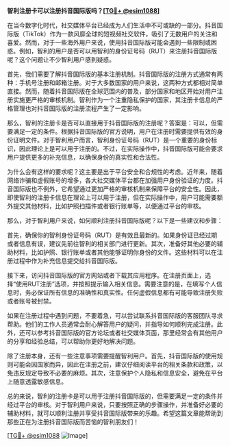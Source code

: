 **智利注册卡可以注册抖音国际版吗？[[TG💪+ @esim1088](https://t.me/s/esim1088)]**

在当今数字化时代，社交媒体平台已经成为人们生活中不可或缺的一部分。抖音国际版（TikTok）作为一款风靡全球的短视频社交软件，吸引了无数用户的关注和喜爱。然而，对于一些海外用户来说，使用抖音国际版可能会遇到一些限制或困惑。例如，智利的用户是否可以用智利的身份证号码（RUT）来注册抖音国际版呢？这个问题让不少智利用户感到疑惑。

首先，我们需要了解抖音国际版的基本注册机制。抖音国际版的注册方式通常有两种：手机号注册和邮箱注册。对于大多数国家的用户来说，这两种方式都相对简单直接。然而，随着抖音国际版在全球范围内的普及，部分国家和地区开始对用户注册实施更严格的审核机制。智利作为一个注重隐私保护的国家，其注册卡信息的严格管理也对抖音国际版的注册流程产生了一定影响。

那么，智利的注册卡是否可以直接用于抖音国际版的注册呢？答案是：可以，但需要满足一定的条件。根据抖音国际版的官方说明，用户在注册时需要提供有效的身份证明文件。对于智利用户而言，智利身份证号码（RUT）是一个重要的身份标识，因此理论上是可以用于注册的。不过，在实际操作中，抖音国际版可能会要求用户提供更多的补充信息，以确保身份的真实性和合法性。

为什么会有这样的要求呢？这主要是出于平台安全和合规性的考虑。近年来，随着网络诈骗和虚假账号的增多，各大社交媒体平台都在加强用户身份验证的力度。抖音国际版也不例外，它希望通过更加严格的审核机制来保障平台的安全性。因此，即使智利的注册卡信息在理论上可以用于注册，但在实际操作中，用户可能需要额外提交其他材料，比如护照扫描件或者银行账单等，以便通过平台的审核。

那么，对于智利用户来说，如何顺利注册抖音国际版呢？以下是一些建议和步骤：

首先，确保你的智利身份证号码（RUT）是有效且最新的。如果身份证已经过期或者信息有误，建议先前往智利的相关部门进行更新。其次，准备好其他必要的辅助材料，比如护照、银行账单或者其他能够证明你身份的文件。这些材料可以在注册过程中作为补充信息提交给抖音国际版。

接下来，访问抖音国际版的官方网站或者下载其应用程序。在注册页面上，选择“使用RUT注册”选项，并按照提示输入相关信息。需要注意的是，在填写个人信息时，务必保证所有信息的准确性和真实性。任何虚假信息都有可能导致注册失败或者账号被封禁。

如果在注册过程中遇到问题，不要着急，可以尝试联系抖音国际版的客服团队寻求帮助。他们的工作人员通常会耐心解答用户的疑问，并指导如何顺利完成注册。此外，还可以参考抖音国际版的官方论坛或者社交媒体页面，那里经常会有其他用户的分享和经验总结，可以帮助你更好地解决问题。

除了注册本身，还有一些注意事项需要提醒智利用户。首先，抖音国际版的使用规则可能会因国家而异，因此在注册之前，建议仔细阅读平台的相关条款和政策，以免违反规定导致不必要的麻烦。其次，注意保护个人隐私和信息安全，避免在平台上随意透露敏感信息。

总的来说，智利的注册卡是可以用于注册抖音国际版的，但需要满足一定的条件并经过平台的审核。对于智利用户来说，只要按照正确的步骤操作，并准备好必要的辅助材料，就可以顺利注册并享受抖音国际版带来的乐趣。希望这篇文章能帮助到那些正在为注册抖音国际版而苦恼的智利朋友们！

[[TG💪+ @esim1088](https://t.me/s/esim1088) ![Image](https://i.postimg.cc/4NQfJmqS/Snipaste-2025-05-13-00-14-12.png)]